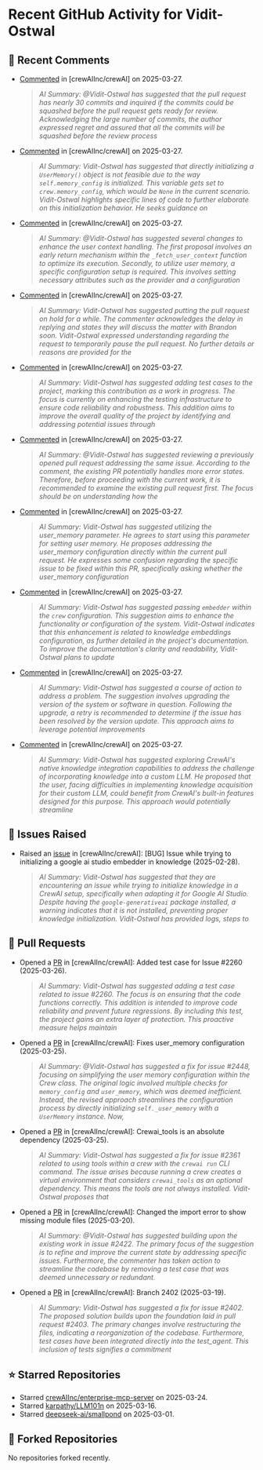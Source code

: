 # Recent GitHub Activity for Vidit-Ostwal

## 💬 Recent Comments
- [Commented](https://github.com/crewAIInc/crewAI/pull/2469#issuecomment-2759330290) in [crewAIInc/crewAI] on 2025-03-27.
  > *AI Summary: @Vidit-Ostwal has suggested that the pull request has nearly 30 commits and inquired if the commits could be squashed before the pull request gets ready for review. Acknowledging the large number of commits, the author expressed regret and assured that all the commits will be squashed before the review process*
- [Commented](https://github.com/crewAIInc/crewAI/pull/2469#issuecomment-2759303331) in [crewAIInc/crewAI] on 2025-03-27.
  > *AI Summary: Vidit-Ostwal has suggested that directly initializing a `UserMemory()` object is not feasible due to the way `self.memory_config` is initialized. This variable gets set to `crew.memory_config`, which would be `None` in the current scenario. Vidit-Ostwal highlights specific lines of code to further elaborate on this initialization behavior. He seeks guidance on*
- [Commented](https://github.com/crewAIInc/crewAI/pull/2469#issuecomment-2759008369) in [crewAIInc/crewAI] on 2025-03-27.
  > *AI Summary: @Vidit-Ostwal has suggested several changes to enhance the user context handling. The first proposal involves an early return mechanism within the `_fetch_user_context` function to optimize its execution. Secondly, to utilize user memory, a specific configuration setup is required. This involves setting necessary attributes such as the provider and a configuration*
- [Commented](https://github.com/crewAIInc/crewAI/pull/2469#issuecomment-2758263872) in [crewAIInc/crewAI] on 2025-03-27.
  > *AI Summary: Vidit-Ostwal has suggested putting the pull request on hold for a while. The commenter acknowledges the delay in replying and states they will discuss the matter with Brandon soon. Vidit-Ostwal expressed understanding regarding the request to temporarily pause the pull request. No further details or reasons are provided for the*
- [Commented](https://github.com/crewAIInc/crewAI/pull/2469#issuecomment-2758238123) in [crewAIInc/crewAI] on 2025-03-27.
  > *AI Summary: Vidit-Ostwal has suggested adding test cases to the project, marking this contribution as a work in progress. The focus is currently on enhancing the testing infrastructure to ensure code reliability and robustness. This addition aims to improve the overall quality of the project by identifying and addressing potential issues through*
- [Commented](https://github.com/crewAIInc/crewAI/pull/2388#issuecomment-2758061531) in [crewAIInc/crewAI] on 2025-03-27.
  > *AI Summary: @Vidit-Ostwal has suggested reviewing a previously opened pull request addressing the same issue. According to the comment, the existing PR potentially handles more error states. Therefore, before proceeding with the current work, it is recommended to examine the existing pull request first. The focus should be on understanding how the*
- [Commented](https://github.com/crewAIInc/crewAI/pull/2469#issuecomment-2758037784) in [crewAIInc/crewAI] on 2025-03-27.
  > *AI Summary: Vidit-Ostwal has suggested utilizing the user_memory parameter. He agrees to start using this parameter for setting user memory. He proposes addressing the user_memory configuration directly within the current pull request. He expresses some confusion regarding the specific issue to be fixed within this PR, specifically asking whether the user_memory configuration*
- [Commented](https://github.com/crewAIInc/crewAI/issues/2333#issuecomment-2757935136) in [crewAIInc/crewAI] on 2025-03-27.
  > *AI Summary: Vidit-Ostwal has suggested passing `embedder` within the `crew` configuration. This suggestion aims to enhance the functionality or configuration of the system. Vidit-Ostwal indicates that this enhancement is related to knowledge embeddings configuration, as further detailed in the project's documentation. To improve the documentation's clarity and readability, Vidit-Ostwal plans to update*
- [Commented](https://github.com/crewAIInc/crewAI/issues/2333#issuecomment-2757811693) in [crewAIInc/crewAI] on 2025-03-27.
  > *AI Summary: Vidit-Ostwal has suggested a course of action to address a problem. The suggestion involves upgrading the version of the system or software in question. Following the upgrade, a retry is recommended to determine if the issue has been resolved by the version update. This approach aims to leverage potential improvements*
- [Commented](https://github.com/crewAIInc/crewAI/issues/2333#issuecomment-2757797198) in [crewAIInc/crewAI] on 2025-03-27.
  > *AI Summary: Vidit-Ostwal has suggested exploring CrewAI's native knowledge integration capabilities to address the challenge of incorporating knowledge into a custom LLM. He proposed that the user, facing difficulties in implementing knowledge acquisition for their custom LLM, could benefit from CrewAI's built-in features designed for this purpose. This approach would potentially streamline*

## 🐛 Issues Raised
- Raised an [issue](https://github.com/crewAIInc/crewAI/issues/2255) in [crewAIInc/crewAI]: [BUG] Issue while trying to initializing a google ai studio embedder in knowledge (2025-02-28).
  > *AI Summary: Vidit-Ostwal has suggested that they are encountering an issue while trying to initialize knowledge in a CrewAI setup, specifically when adapting it for Google AI Studio. Despite having the `google-generativeai` package installed, a warning indicates that it is not installed, preventing proper knowledge initialization. Vidit-Ostwal has provided logs, steps to*

## 🚀 Pull Requests
- Opened a [PR](https://github.com/crewAIInc/crewAI/pull/2484) in [crewAIInc/crewAI]: Added test case for Issue #2260 (2025-03-26).
  > *AI Summary: Vidit-Ostwal has suggested adding a test case related to issue #2260. The focus is on ensuring that the code functions correctly. This addition is intended to improve code reliability and prevent future regressions. By including this test, the project gains an extra layer of protection. This proactive measure helps maintain*
- Opened a [PR](https://github.com/crewAIInc/crewAI/pull/2469) in [crewAIInc/crewAI]: Fixes user_memory configuration (2025-03-25).
  > *AI Summary: @Vidit-Ostwal has suggested a fix for issue #2448, focusing on simplifying the user memory configuration within the Crew class. The original logic involved multiple checks for `memory_config` and `user_memory`, which was deemed inefficient. Instead, the revised approach streamlines the configuration process by directly initializing `self._user_memory` with a `UserMemory` instance. Now,*
- Opened a [PR](https://github.com/crewAIInc/crewAI/pull/2468) in [crewAIInc/crewAI]: Crewai_tools is an absolute dependency (2025-03-25).
  > *AI Summary: Vidit-Ostwal has suggested a fix for issue #2361 related to using tools within a crew with the `crewai run` CLI command. The issue arises because running a crew creates a virtual environment that considers `crewai_tools` as an optional dependency. This means the tools are not always installed. Vidit-Ostwal proposes that*
- Opened a [PR](https://github.com/crewAIInc/crewAI/pull/2423) in [crewAIInc/crewAI]: Changed the import error to show missing module files (2025-03-20).
  > *AI Summary: @Vidit-Ostwal has suggested building upon the existing work in issue #2422. The primary focus of the suggestion is to refine and improve the current state by addressing specific issues. Furthermore, the commenter has taken action to streamline the codebase by removing a test case that was deemed unnecessary or redundant.*
- Opened a [PR](https://github.com/crewAIInc/crewAI/pull/2408) in [crewAIInc/crewAI]: Branch 2402 (2025-03-19).
  > *AI Summary: Vidit-Ostwal has suggested a fix for issue #2402. The proposed solution builds upon the foundation laid in pull request #2403. The primary changes involve restructuring the files, indicating a reorganization of the codebase. Furthermore, test cases have been integrated directly into the test_agent. This inclusion of tests signifies a commitment*

## ⭐ Starred Repositories
- Starred [crewAIInc/enterprise-mcp-server](https://github.com/crewAIInc/enterprise-mcp-server) on 2025-03-24.
- Starred [karpathy/LLM101n](https://github.com/karpathy/LLM101n) on 2025-03-16.
- Starred [deepseek-ai/smallpond](https://github.com/deepseek-ai/smallpond) on 2025-03-01.

## 🍴 Forked Repositories
No repositories forked recently.
